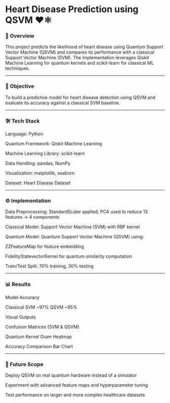 # Heart Disease Prediction using QSVM ❤️⚛️

### 📌 Overview

This project predicts the likelihood of heart disease using Quantum Support Vector Machine (QSVM) and compares its performance with a classical Support Vector Machine (SVM).
The implementation leverages Qiskit Machine Learning for quantum kernels and scikit-learn for classical ML techniques.


---

### 🎯 Objective

To build a predictive model for heart disease detection using QSVM and evaluate its accuracy against a classical SVM baseline.


---

### 🛠️ Tech Stack

Language: Python

Quantum Framework: Qiskit Machine Learning

Machine Learning Library: scikit-learn

Data Handling: pandas, NumPy

Visualization: matplotlib, seaborn

Dataset: Heart Disease Dataset



---

### ⚙️ Implementation

Data Preprocessing: StandardScaler applied; PCA used to reduce 13 features → 4 components

Classical Model: Support Vector Machine (SVM) with RBF kernel

Quantum Model: Quantum Support Vector Machine (QSVM) using:

ZZFeatureMap for feature embedding

FidelityStatevectorKernel for quantum similarity computation


Train/Test Split: 70% training, 30% testing



---

### 📊 Results

Model	Accuracy

Classical SVM	~97%
QSVM	~95%


Visual Outputs

Confusion Matrices (SVM & QSVM)

Quantum Kernel Gram Heatmap

Accuracy Comparison Bar Chart



---

### 🚀 Future Scope

Deploy QSVM on real quantum hardware instead of a simulator

Experiment with advanced feature maps and hyperparameter tuning

Test performance on larger and more complex healthcare datasets
